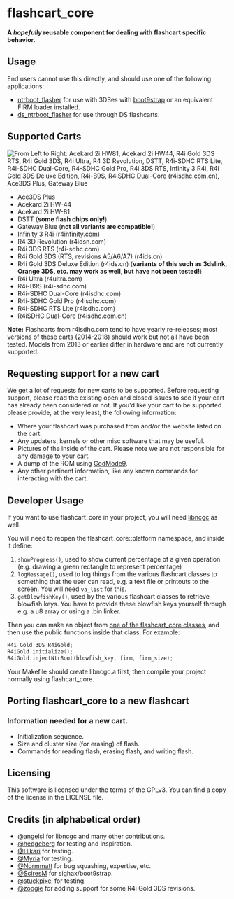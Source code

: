 # flashcart_core
__A *hopefully* reusable component for dealing with flashcart specific behavior.__

## Usage
End users cannot use this directly, and should use one of the following applications:
 - [ntrboot_flasher](https://github.com/ntrteam/ntrboot_flasher) for use with 3DSes with [boot9strap](https://github.com/SciresM/boot9strap) or an equivalent FIRM loader installed.
 - [ds_ntrboot_flasher](https://github.com/ntrteam/ds_ntrboot_flasher) for use through DS flashcarts.

## Supported Carts
![From Left to Right: Acekard 2i HW81, Acekard 2i HW44, R4i Gold 3DS RTS, R4i Gold 3DS, R4i Ultra, R4 3D Revolution, DSTT, R4i-SDHC RTS Lite, R4i-SDHC Dual-Core, R4-SDHC Gold Pro, R4i 3DS RTS, Infinity 3 R4i, R4i Gold 3DS Deluxe Edition, R4i-B9S, R4iSDHC Dual-Core (r4isdhc.com.cn), Ace3DS Plus, Gateway Blue](https://i.lolis.stream/uploads/big/78f25c182b49dbbeeceab8e4ec83204a.png)

- Ace3DS Plus 
- Acekard 2i HW-44
- Acekard 2i HW-81
- DSTT (**some flash chips only!**)
- Gateway Blue (**not all variants are compatible!**)
- Infinity 3 R4i (r4infinity.com)
- R4 3D Revolution (r4idsn.com)
- R4i 3DS RTS (r4i-sdhc.com)
- R4i Gold 3DS (RTS, revisions A5/A6/A7) (r4ids.cn)
- R4i Gold 3DS Deluxe Edition (r4ids.cn) (**variants of this such as 3dslink, Orange 3DS, etc. may work as well, but have not been tested!**)
- R4i Ultra (r4ultra.com)
- R4i-B9S (r4i-sdhc.com)
- R4i-SDHC Dual-Core (r4isdhc.com)
- R4i-SDHC Gold Pro (r4isdhc.com)
- R4i-SDHC RTS Lite (r4isdhc.com)
- R4iSDHC Dual-Core (r4isdhc.com.cn)

**Note:** Flashcarts from r4isdhc.com tend to have yearly re-releases; most versions of these carts (2014-2018) should work but not all have been tested. Models from 2013 or earlier differ in hardware and are not currently supported.

## Requesting support for a new cart
We get a lot of requests for new carts to be supported. Before requesting support, please read the existing open and closed issues to see if your cart has already been considered or not. If you'd like your cart to be supported please provide, at the very least, the following information:
 - Where your flashcart was purchased from and/or the website listed on the cart.
 - Any updaters, kernels or other misc software that may be useful.
 - Pictures of the inside of the cart. Please note we are not responsible for any damage to your cart.
 - A dump of the ROM using [GodMode9](https://github.com/d0k3/GodMode9).
 - Any other pertinent information, like any known commands for interacting with the cart.

## Developer Usage
If you want to use flashcart_core in your project, you will need [libncgc](https://github.com/angelsl/libncgc/) as well.

You will need to reopen the flashcart_core::platform namespace, and inside it define:
1. `showProgress()`, used to show current percentage of a given operation (e.g. drawing a green rectangle to represent percentage)
1. `logMessage()`, used to log things from the various flashcart classes to something that the user can read, e.g. a text file or printouts to the screen. You will need `va_list` for this.
1. `getBlowfishKey()`, used by the various flashcart classes to retrieve blowfish keys. You have to provide these blowfish keys yourself through e.g. a u8 array or using a .bin linker.

Then you can make an object from [one of the flashcart_core classes](https://github.com/ntrteam/flashcart_core/tree/master/devices), and then use the public functions inside that class.
For example:

```cpp
R4i_Gold_3DS R4iGold;
R4iGold.initialize();
R4iGold.injectNtrBoot(blowfish_key, firm, firm_size);
```

Your Makefile should create libncgc.a first, then compile your project normally using flashcart_core.

## Porting flashcart_core to a new flashcart
### Information needed for a new cart.
 - Initialization sequence.
 - Size and cluster size (for erasing) of flash.
 - Commands for reading flash, erasing flash, and writing flash.

## Licensing
This software is licensed under the terms of the GPLv3.
You can find a copy of the license in the LICENSE file.

## Credits (in alphabetical order)
- [@angelsl](https://github.com/angelsl) for [libncgc](https://github.com/angelsl/libncgc/) and many other contributions.
- [@hedgeberg](https://twitter.com/hedgeberg) for testing and inspiration.  
- [@Hikari](https://twitter.com/yuukishiroko) for testing.
- [@Myria](https://twitter.com/Myriachan) for testing.  
- [@Normmatt](https://github.com/Normmatt) for bug squashing, expertise, etc.  
- [@SciresM](https://twitter.com/SciresM) for sighax/boot9strap.  
- [@stuckpixel](https://twitter.com/pixel_stuck) for testing.  
- [@zoogie](https://github.com/zoogie) for adding support for some R4i Gold 3DS revisions.

